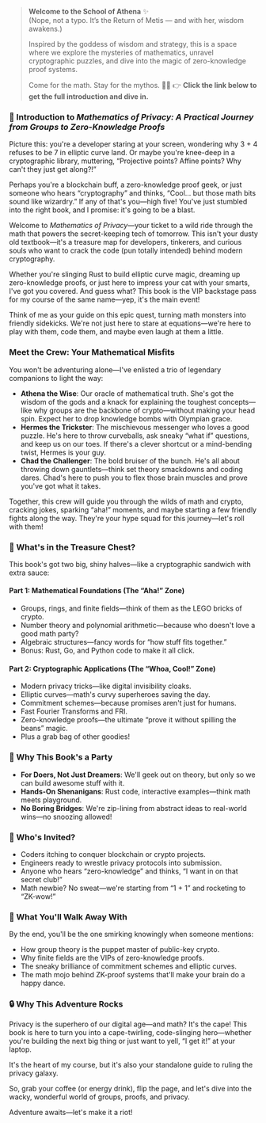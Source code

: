 > **Welcome to the School of Athena** ✨  
> (Nope, not a typo. It’s the Return of Metis — and with her, wisdom awakens.)
>  
> Inspired by the goddess of wisdom and strategy, this is a space where we explore the mysteries of mathematics, unravel cryptographic puzzles, and dive into the magic of zero-knowledge proof systems.  
>  
> Come for the math. Stay for the mythos. 🧠🔮
> 👉 **Click the link below to get the full introduction and dive in.**

### 🔐 Introduction to *Mathematics of Privacy: A Practical Journey from Groups to Zero-Knowledge Proofs*

Picture this: you're a developer staring at your screen, wondering why 3 + 4 refuses to be 7 in elliptic curve land. Or maybe you're knee-deep in a cryptographic library, muttering, “Projective points? Affine points? Why can't they just get along?!”

Perhaps you're a blockchain buff, a zero-knowledge proof geek, or just someone who hears “cryptography” and thinks, “Cool… but those math bits sound like wizardry.” If any of that's you—high five! You've just stumbled into the right book, and I promise: it's going to be a blast.

Welcome to *Mathematics of Privacy*—your ticket to a wild ride through the math that powers the secret-keeping tech of tomorrow. This isn't your dusty old textbook—it's a treasure map for developers, tinkerers, and curious souls who want to crack the code (pun totally intended) behind modern cryptography.

Whether you're slinging Rust to build elliptic curve magic, dreaming up zero-knowledge proofs, or just here to impress your cat with your smarts, I've got you covered. And guess what? This book is the VIP backstage pass for my course of the same name—yep, it's the main event!

Think of me as your guide on this epic quest, turning math monsters into friendly sidekicks. We're not just here to stare at equations—we're here to play with them, code them, and maybe even laugh at them a little.

### Meet the Crew: Your Mathematical Misfits

You won't be adventuring alone—I've enlisted a trio of legendary companions to light the way:

- **Athena the Wise**: Our oracle of mathematical truth. She's got the wisdom of the gods and a knack for explaining the toughest concepts—like why groups are the backbone of crypto—without making your head spin. Expect her to drop knowledge bombs with Olympian grace.
- **Hermes the Trickster**: The mischievous messenger who loves a good puzzle. He's here to throw curveballs, ask sneaky “what if” questions, and keep us on our toes. If there's a clever shortcut or a mind-bending twist, Hermes is your guy.
- **Chad the Challenger**: The bold bruiser of the bunch. He's all about throwing down gauntlets—think set theory smackdowns and coding dares. Chad's here to push you to flex those brain muscles and prove you've got what it takes.

Together, this crew will guide you through the wilds of math and crypto, cracking jokes, sparking “aha!” moments, and maybe starting a few friendly fights along the way. They're your hype squad for this journey—let's roll with them!

### 🧭 What's in the Treasure Chest?

This book's got two big, shiny halves—like a cryptographic sandwich with extra sauce:

#### Part 1: Mathematical Foundations (The “Aha!” Zone)
- Groups, rings, and finite fields—think of them as the LEGO bricks of crypto.
- Number theory and polynomial arithmetic—because who doesn't love a good math party?
- Algebraic structures—fancy words for “how stuff fits together.”
- Bonus: Rust, Go, and Python code to make it all click.

#### Part 2: Cryptographic Applications (The “Whoa, Cool!” Zone)
- Modern privacy tricks—like digital invisibility cloaks.
- Elliptic curves—math's curvy superheroes saving the day.
- Commitment schemes—because promises aren't just for humans.
- Fast Fourier Transforms and FRI.
- Zero-knowledge proofs—the ultimate “prove it without spilling the beans” magic.
- Plus a grab bag of other goodies!

### 🎯 Why This Book's a Party

- **For Doers, Not Just Dreamers**: We'll geek out on theory, but only so we can build awesome stuff with it.
- **Hands-On Shenanigans**: Rust code, interactive examples—think math meets playground.
- **No Boring Bridges**: We're zip-lining from abstract ideas to real-world wins—no snoozing allowed!

### 👥 Who's Invited?

- Coders itching to conquer blockchain or crypto projects.
- Engineers ready to wrestle privacy protocols into submission.
- Anyone who hears “zero-knowledge” and thinks, “I want in on that secret club!”
- Math newbie? No sweat—we're starting from “1 + 1” and rocketing to “ZK-wow!”

### 📘 What You'll Walk Away With

By the end, you'll be the one smirking knowingly when someone mentions:
- How group theory is the puppet master of public-key crypto.
- Why finite fields are the VIPs of zero-knowledge proofs.
- The sneaky brilliance of commitment schemes and elliptic curves.
- The math mojo behind ZK-proof systems that'll make your brain do a happy dance.

### 🔒 Why This Adventure Rocks

Privacy is the superhero of our digital age—and math? It's the cape!
This book is here to turn you into a cape-twirling, code-slinging hero—whether you're building the next big thing or just want to yell, “I get it!” at your laptop.

It's the heart of my course, but it's also your standalone guide to ruling the privacy galaxy.

So, grab your coffee (or energy drink), flip the page, and let's dive into the wacky, wonderful world of groups, proofs, and privacy.

Adventure awaits—let's make it a riot!
